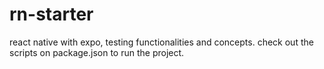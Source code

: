 # rn-starter
react native with expo, testing functionalities and concepts.
check out the scripts on package.json to run the project.
